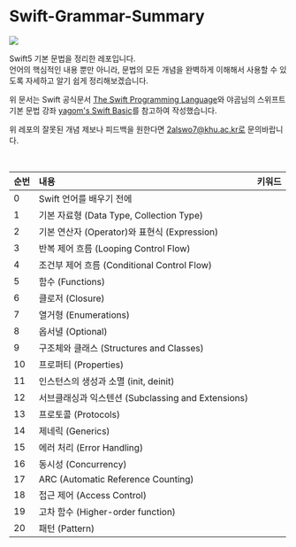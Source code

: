 # Swift-Grammar-Summary
<img src="https://img.shields.io/badge/Swift-F05138?style=flat-square&logo=Swift&logoColor=white"/>

Swift5 기본 문법을 정리한 레포입니다.  
언어의 핵심적인 내용 뿐만 아니라, 문법의 모든 개념을 완벽하게 이해해서 사용할 수 있도록 자세하고 알기 쉽게 정리해보겠습니다.

위 문서는 Swift 공식문서 [The Swift Programming Language](https://docs.swift.org/swift-book/documentation/the-swift-programming-language/)와 야곰님의 스위프트 기본 문법 강좌 [yagom's Swift Basic](https://yagom.github.io/swift_basic/)를 참고하여 작성했습니다.

위 레포의 잘못된 개념 제보나 피드백을 원한다면 2alswo7@khu.ac.kr로 문의바랍니다.

<br>

| 순번 | 내용 | 키워드
| :-- | :-- | :-- | 
| 0 | Swift 언어를 배우기 전에  | |
| 1 | 기본 자료형 (Data Type, Collection Type) | |
| 2 | 기본 연산자 (Operator)와 표현식 (Expression) | |
| 3 | 반복 제어 흐름 (Looping Control Flow) | |
| 4 | 조건부 제어 흐름 (Conditional Control Flow) | |
| 5 | 함수 (Functions) | |
| 6 | 클로저 (Closure) | |
| 7 | 열거형 (Enumerations) | |
| 8 | 옵서녈 (Optional) | |
| 9 | 구조체와 클래스 (Structures and Classes) | |
| 10 | 프로퍼티 (Properties) | |
| 11 | 인스턴스의 생성과 소멸 (init, deinit) | |
| 12 | 서브클래싱과 익스텐션 (Subclassing and Extensions) | |
| 13 | 프로토콜 (Protocols) | |
| 14 | 제네릭 (Generics) | |
| 15 | 에러 처리 (Error Handling) | |
| 16 | 동시성 (Concurrency) | |
| 17 | ARC (Automatic Reference Counting) | |
| 18 | 접근 제어 (Access Control) | |
| 19 | 고차 함수 (Higher-order function) | |
| 20 | 패턴 (Pattern) | |
